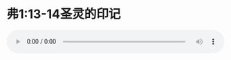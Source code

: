 # 弗1:13-14圣灵的印记

<audio style="width: 100%;" preload="false" controls controlslist="nodownload"><source src="//cdn.simai.ml/audio/mp3/old/12335.mp3" type="audio/mpeg">Your browser does not support the audio element.</audio>


